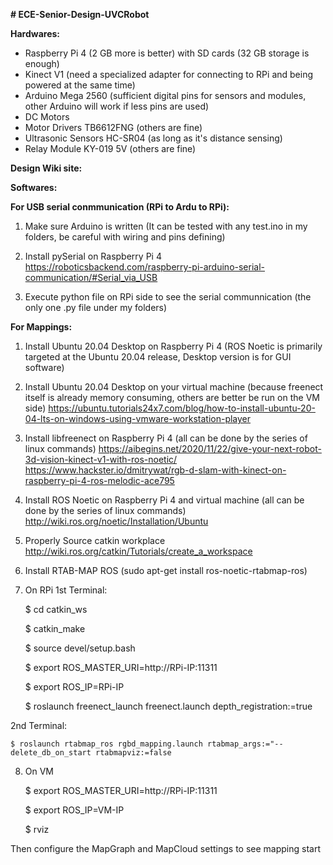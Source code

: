 **# ECE-Senior-Design-UVCRobot**

**Hardwares:**
- Raspberry Pi 4 (2 GB more is better) with SD cards (32 GB storage is enough)
- Kinect V1                   (need a specialized adapter for connecting to RPi and being powered at the same time)
- Arduino Mega 2560           (sufficient digital pins for sensors and modules, other Arduino will work if less pins are used) 
- DC Motors
- Motor Drivers TB6612FNG     (others are fine)
- Ultrasonic Sensors HC-SR04  (as long as it's distance sensing)
- Relay Module KY-019 5V      (others are fine)


**Design Wiki site:**


**Softwares:**

**For USB serial conmmunication (RPi to Ardu to RPi):**
1. Make sure Arduino is written 
(It can be tested with any test.ino in my folders, be careful with wiring and pins defining)

2. Install pySerial on Raspberry Pi 4
https://roboticsbackend.com/raspberry-pi-arduino-serial-communication/#Serial_via_USB

3. Execute python file on RPi side to see the serial communnication
(the only one .py file under my folders)

**For Mappings:**
1. Install Ubuntu 20.04 Desktop on Raspberry Pi 4
(ROS Noetic is primarily targeted at the Ubuntu 20.04 release, Desktop version is for GUI software)

2. Install Ubuntu 20.04 Desktop on your virtual machine 
(because freenect itself is already memory consuming, others are better be run on the VM side)
https://ubuntu.tutorials24x7.com/blog/how-to-install-ubuntu-20-04-lts-on-windows-using-vmware-workstation-player

3. Install libfreenect on Raspberry Pi 4 
(all can be done by the series of linux commands)
https://aibegins.net/2020/11/22/give-your-next-robot-3d-vision-kinect-v1-with-ros-noetic/
https://www.hackster.io/dmitrywat/rgb-d-slam-with-kinect-on-raspberry-pi-4-ros-melodic-ace795

4. Install ROS Noetic on Raspberry Pi 4 and virtual machine 
(all can be done by the series of linux commands)
http://wiki.ros.org/noetic/Installation/Ubuntu

5. Properly Source catkin workplace
http://wiki.ros.org/catkin/Tutorials/create_a_workspace

6. Install RTAB-MAP ROS
(sudo apt-get install ros-noetic-rtabmap-ros)

7. On RPi
  1st Terminal:
  
    $ cd catkin_ws
    
    $ catkin_make
    
    $ source devel/setup.bash
    
    $ export ROS_MASTER_URI=http://RPi-IP:11311
    
    $ export ROS_IP=RPi-IP
    
    $ roslaunch freenect_launch freenect.launch depth_registration:=true

  2nd Terminal:
  
    $ roslaunch rtabmap_ros rgbd_mapping.launch rtabmap_args:="--delete_db_on_start rtabmapviz:=false

8. On VM
    
    $ export ROS_MASTER_URI=http://RPi-IP:11311
    
    $ export ROS_IP=VM-IP
    
    $ rviz
    
 Then configure the MapGraph and MapCloud settings to see mapping start
